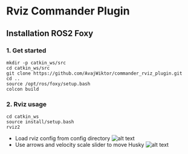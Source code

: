 # Rviz Commander Plugin

## Installation ROS2 Foxy
### 1. Get started
```
mkdir -p catkin_ws/src
cd catkin_ws/src
git clone https://github.com/AvajWiktor/commander_rviz_plugin.git
cd ..
source /opt/ros/foxy/setup.bash
colcon build
```
### 2. Rviz usage
```
cd catkin_ws
source install/setup.bash
rviz2
```
 - Load rviz config from config directory
![alt text](https://github.com/AvajWiktor/commander_rviz_plugin/tree/main/images/rviz_config.png?raw=true)
 - Use arrows and velocity scale slider to move Husky
![alt text](https://github.com/AvajWiktor/commander_rviz_plugin/tree/main/images/rviz_usage.png?raw=true)